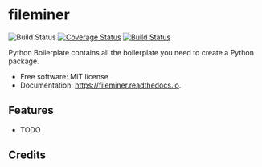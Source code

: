 fileminer
=========

![Build Status](https://github.com/DanSchl/fileminer/workflows/pytesting/badge.svg)
[![Coverage Status](coverage-badge.svg?dummy=8484744)](./reports/coverage/index.html)
[![Build Status](https://app.travis-ci.com/DanSchl/fileminer.svg?branch=main)](https://app.travis-ci.com/DanSchl/fileminer)

Python Boilerplate contains all the boilerplate you need to create a Python package.


* Free software: MIT license
* Documentation: https://fileminer.readthedocs.io.


Features
--------

* TODO

Credits
-------
